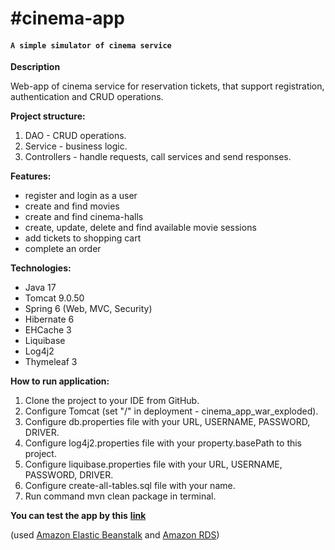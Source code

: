 ﻿# #cinema-app
#### `A simple simulator of cinema service`

**Description**

Web-app of cinema service for reservation tickets, that support registration, authentication and CRUD operations.

**Project structure:**
1. DAO - CRUD operations.
2. Service - business logic.
3. Controllers - handle requests, call services and send responses.

**Features:**
- register and login as a user
- create and find movies
- create and find cinema-halls
- create, update, delete and find available movie sessions
- add tickets to shopping cart
- complete an order

**Technologies:**
- Java 17
- Tomcat 9.0.50
- Spring 6 (Web, MVC, Security)
- Hibernate 6
- EHCache 3
- Liquibase
- Log4j2
- Thymeleaf 3

**How to run application:**
1. Clone the project to your IDE from GitHub.
2. Configure Tomcat (set "/" in deployment - cinema_app_war_exploded).
3. Configure db.properties file with your URL, USERNAME, PASSWORD, DRIVER.
4. Configure log4j2.properties file with your property.basePath to this project.
5. Configure liquibase.properties file with your URL, USERNAME, PASSWORD, DRIVER.
6. Configure create-all-tables.sql file with your name.
7. Run command mvn clean package in terminal.

**You can test the app by this** 
**[link](http://taxiservice-env-1.eba-5fm6pmcm.eu-west-3.elasticbeanstalk.com)**

(used [Amazon Elastic Beanstalk](https://aws.amazon.com/elasticbeanstalk/?nc1=h_ls) and [Amazon RDS](https://aws.amazon.com/rds/?p=ft&c=db&z=3))
